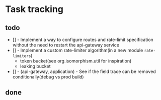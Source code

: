 # Task tracking

## todo

* [] - Implement a way to configure routes and rate-limit specification without the need to restart the api-gateway service
* [] - Implement a custom rate-limiter algorithm(in a new module `rate-limiters`)
  * token bucket(see org.isomorphism.util for inspiration)
  * leaking bucket
* [] - (api-gateway, application) - See if the field trace can be removed conditionally(debug vs prod build)

## done
